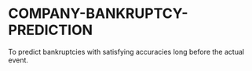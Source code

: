 # COMPANY-BANKRUPTCY-PREDICTION
To predict bankruptcies with satisfying accuracies long before the actual event.
